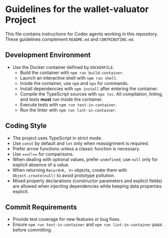 # Guidelines for the wallet-valuator Project

This file contains instructions for Codex agents working in this repository. These guidelines complement `README.md` and `CONTRIBUTING.md`.

## Development Environment
- Use the Docker container defined by `DOCKERFILE`.
  - Build the container with `npm run build-container`.
  - Launch an interactive shell with `npm run shell`.
  - Inside the container, use `npm` and `npx` for commands.
  - Install dependencies with `npm install` after entering the container.
  - Compile the TypeScript sources with `npx tsc`.
All compilation, linting, and tests **must** run inside the container.
  - Execute tests with `npm run test-in-container`.
  - Run the linter with `npm run lint-in-container`.

## Coding Style
- The project uses TypeScript in strict mode.
- Use `const` by default and `let` only when reassignment is required.
- Prefer arrow functions unless a classic function is necessary.
- Use `===`/`!==` for comparisons.
- When dealing with optional values, prefer `undefined`; use `null` only for explicit absence of a value.
- When returning `Record<K, V>` objects, create them with `Object.create(null)` to avoid prototype pollution.
- Mixed property declarations (constructor parameters and explicit fields) are allowed when injecting dependencies while keeping data properties explicit.

## Commit Requirements
- Provide test coverage for new features or bug fixes.
- Ensure `npm run test-in-container` and `npm run lint-in-container` pass before committing.

